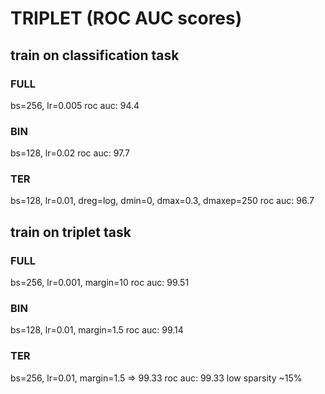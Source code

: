 # TRIPLET (ROC AUC scores)

## train on classification task
### FULL
bs=256, lr=0.005
roc auc: 94.4
### BIN
bs=128, lr=0.02
roc auc: 97.7
### TER
bs=128, lr=0.01, dreg=log, dmin=0, dmax=0.3, dmaxep=250
roc auc: 96.7

## train on triplet task
### FULL
bs=256, lr=0.001, margin=10
roc auc: 99.51
### BIN
bs=128, lr=0.01, margin=1.5
roc auc: 99.14
### TER
bs=256, lr=0.01, margin=1.5 => 99.33
roc auc: 99.33
low sparsity ~15%